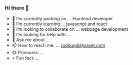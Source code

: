 ### Hi there 👋

<!--
**kyupkyup/kyupkyup** is a ✨ _special_ ✨ repository because its `README.md` (this file) appears on your GitHub profile.

Here are some ideas to get you started:


-->
- 🔭 I’m currently working on ... Frontend developer
- 🌱 I’m currently learning ... javascript and react
- 👯 I’m looking to collaborate on ... webpage development
- 🤔 I’m looking for help with ... 
- 💬 Ask me about ... 
- 📫 How to reach me: ... rudduqdl@naver.com
- 😄 Pronouns: ...
- ⚡ Fun fact: ...
